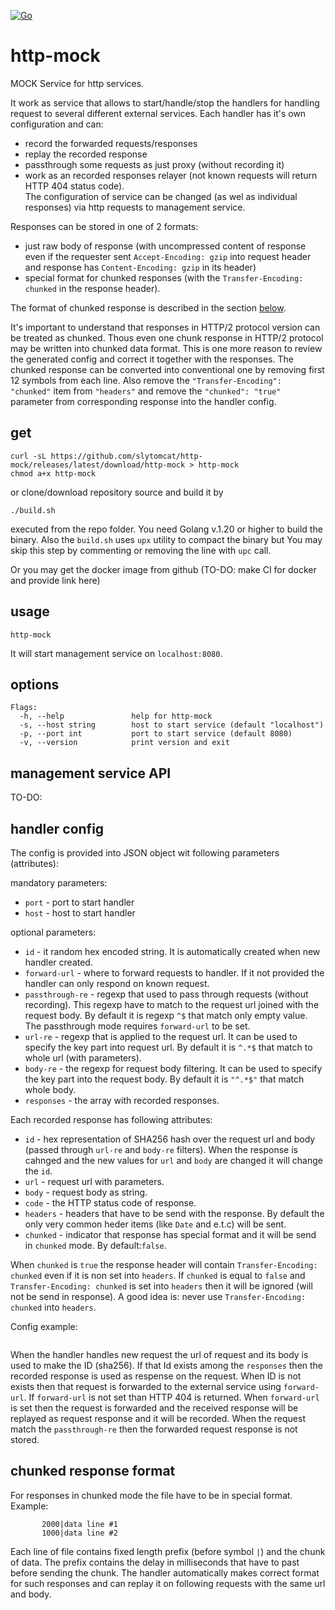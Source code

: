 [![Go](https://github.com/slytomcat/http-mock/actions/workflows/go.yml/badge.svg)](https://github.com/slytomcat/http-mock/actions/workflows/go.yml)
# http-mock
MOCK Service for http services.

It work as service that allows to start/handle/stop the handlers for handling request to several different external services.
Each handler has it's own configuration and can:
- record the forwarded requests/responses
- replay the recorded response
- passthrough some requests as just proxy (without recording it)
- work as an recorded responses relayer (not known requests will return HTTP 404 status code).    
The configuration of service can be changed (as wel as individual responses) via http requests to management service.

Responses can be stored in one of 2 formats:
- just raw body of response (with uncompressed content of response even if the requester sent `Accept-Encoding: gzip` into request header and response has `Content-Encoding: gzip` in its header)
- special format for chunked responses (with the `Transfer-Encoding: chunked` in the response header).

The format of chunked response is described in the section [below](#chunked-response-file-format). 

It's important to understand that responses in HTTP/2 protocol version can be treated as chunked. Thous even one chunk response in HTTP/2 protocol may be written into chunked data format. This is one more reason to review the generated config and correct it together with the responses. The chunked response can be converted into conventional one by removing first 12 symbols from each line.
Also remove the `"Transfer-Encoding": "chunked"` item from `"headers"` and remove the `"chunked": "true"` parameter from corresponding response into the handler config.

## get
```
curl -sL https://github.com/slytomcat/http-mock/releases/latest/download/http-mock > http-mock
chmod a+x http-mock
```
or clone/download repository source and build it by
```
./build.sh
```
executed from the repo folder. You need Golang v.1.20 or higher to build the binary. Also the `build.sh` uses `upx` utility to compact the binary but You may skip this step by commenting or removing the line with `upc` call. 

Or you may get the docker image from github (TO-DO: make CI for docker and provide link here)

## usage

```
http-mock  
```
It will start management service on `localhost:8080`.

## options

```
Flags:
  -h, --help               help for http-mock
  -s, --host string        host to start service (default "localhost")
  -p, --port int           port to start service (default 8080)
  -v, --version            print version and exit
```
## management service API

TO-DO:


## handler config

The config is provided into JSON object wit following parameters (attributes):

mandatory parameters:
- `port` - port to start handler
- `host` - host to start handler

optional parameters:
- `id` - it random hex encoded string. It is automatically created when new handler created.
- `forward-url` - where to forward requests to handler. If it not provided the handler can only respond on known request.
- `passthrough-re` - regexp that used to pass through requests (without recording). This regexp have to match to the request url joined with the request body. By default it is regexp `^$` that match only empty value. The passthrough mode requires `forward-url` to be set.    
- `url-re` - regexp that is applied to the request url. It can be used to specify the key part into request url. By default it is `^.*$` that match to whole url (with parameters).  
- `body-re` - the regexp for request body filtering. It can be used to specify the key part into the request body. By default it is `"^.*$"` that match whole body.
- `responses` - the array with recorded responses.

Each recorded response has following attributes:
- `id` - hex representation of SHA256 hash over the request url and body (passed through `url-re` and `body-re` filters). When the response is cahnged and the new values for `url` and `body` are changed it will change the `id`.
- `url` - request url with parameters.
- `body` - request body as string.
- `code` - the HTTP status code of response.    
- `headers` - headers that have to be send with the response. By default the only very common heder items (like `Date` and  e.t.c) will be sent.
- `chunked` - indicator that response has special format and it will be send in `chunked` mode. By default:`false`.

When `chunked` is `true` the response header will contain `Transfer-Encoding: chunked` even if it is non set into `headers`. 
If `chunked` is equal to `false` and `Transfer-Encoding: chunked` is set into `headers` then it will be ignored (will not be send in response). A good idea is: never use `Transfer-Encoding: chunked` into `headers`.

Config example:
```
```
When the handler handles new request the url of request and its body is used to make the ID (sha256). If that Id exists among the `responses` then the recorded response is used as respense on the request. When ID is not exists then that request is forwarded to the external service using `forward-url`. If `forward-url` is not set than HTTP 404 is returned.
When `forward-url` is set then the request is forwarded and the received response will be replayed as request response and it will be recorded. 
When the request match the `passthrough-re` then the forwarded request response is not stored. 

## chunked response format
For responses in chunked mode the file have to be in special format. Example:
```
       2000|data line #1
       1000|data line #2
```
Each line of file contains fixed length prefix (before symbol `|`) and the chunk of data.
The prefix contains the delay in milliseconds that have to past before sending the chunk.
The handler automatically makes correct format for such responses and can replay it on following requests with the same url and body. 
